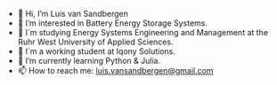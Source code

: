- 👋 Hi, I’m Luis van Sandbergen
- 👀 I’m interested in Battery Energy Storage Systems.
- 🏫 I´m studying Energy Systems Engineering and Management at the Ruhr West University of Applied Sciences.
- 🔌 I´m a working student at Iqony Solutions.
- 🌱 I’m currently learning Python & Julia.
- 📫 How to reach me: luis.vansandbergen@gmail.com

<!---
Luisvansandbergen/Luisvansandbergen is a ✨ special ✨ repository because its `README.md` (this file) appears on your GitHub profile.
You can click the Preview link to take a look at your changes.
--->
